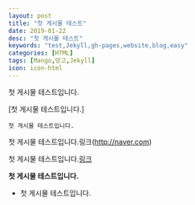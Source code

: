 ```yaml
---
layout: post
title: "첫 게시물 테스트"
date: 2019-01-22
desc: "첫 게시물 테스트"
keywords: "test,Jekyll,gh-pages,website,blog,easy"
categories: [HTML]
tags: [Mango,망고,Jekyll]
icon: icon-html
---
```


첫 게시물 테스트입니다.

[첫 게시물 테스트입니다.]

`첫 게시물 테스트입니다.`

첫 게시물 테스트입니다.링크(http://naver.com)

첫 게시물 테스트입니다.[링크](http://naver.com)

**첫 게시물 테스트입니다.**

* 첫 게시물 테스트입니다.
